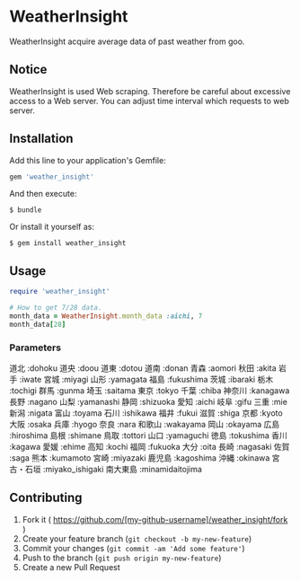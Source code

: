 # WeatherInsight

WeatherInsight acquire average data of past weather from goo.

## Notice

WeatherInsight is used Web scraping. Therefore be careful about excessive access to a Web server.
You can adjust time interval which requests to web server.

## Installation

Add this line to your application's Gemfile:

```ruby
gem 'weather_insight'
```

And then execute:

    $ bundle

Or install it yourself as:

    $ gem install weather_insight

## Usage

```ruby
require 'weather_insight'

# How to get 7/28 data.
month_data = WeatherInsight.month_data :aichi, 7
month_data[28]
```

### Parameters

道北       :dohoku
道央       :doou
道東       :dotou
道南       :donan
青森       :aomori
秋田       :akita
岩手       :iwate
宮城       :miyagi
山形       :yamagata
福島       :fukushima
茨城       :ibaraki
栃木       :tochigi
群馬       :gunma
埼玉       :saitama
東京       :tokyo
千葉       :chiba
神奈川     :kanagawa
長野       :nagano
山梨       :yamanashi
静岡       :shizuoka
愛知       :aichi
岐阜       :gifu
三重       :mie
新潟       :nigata
富山       :toyama
石川       :ishikawa
福井       :fukui
滋賀       :shiga
京都       :kyoto
大阪       :osaka
兵庫       :hyogo
奈良       :nara
和歌山     :wakayama
岡山       :okayama
広島       :hiroshima
島根       :shimane
鳥取       :tottori
山口       :yamaguchi
徳島       :tokushima
香川       :kagawa
愛媛       :ehime
高知       :kochi
福岡       :fukuoka
大分       :oita
長崎       :nagasaki
佐賀       :saga
熊本       :kumamoto
宮崎       :miyazaki
鹿児島     :kagoshima
沖縄       :okinawa
宮古・石垣 :miyako_ishigaki
南大東島   :minamidaitojima

## Contributing

1. Fork it ( https://github.com/[my-github-username]/weather_insight/fork )
2. Create your feature branch (`git checkout -b my-new-feature`)
3. Commit your changes (`git commit -am 'Add some feature'`)
4. Push to the branch (`git push origin my-new-feature`)
5. Create a new Pull Request
